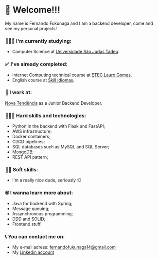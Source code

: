 # 🌟 Welcome!!!
My name is Fernando Fukunaga and I am a backend developer, come and see my personal projects!

### 👨🏻‍🎓 I'm currently studying:
* Computer Science at [Universidade São Judas Tadeu](https://www.usjt.br/).

### ✅ I've already completed:
* Internet Computing technical course at [ETEC Lauro Gomes](http://www.etelg.com.br/).
* English course at [Skill Idiomas](https://www.skill.com.br/).

### 💼 I work at:
[Nova Tendência](https://ntendencia.com.br/) as a Junior Backend Developer.

### 👨🏻‍💻 Hard skills and technologies:
* Python in the backend with Flask and FastAPI;
* AWS infrastructure;
* Docker containers;
* CI/CD pipelines;
* SQL databases such as MySQL and SQL Server;
* MongoDB;
* REST API pattern;

### 👍🏼 Soft skills:
* I'm a really nice dude, seriously :D

### 🤓 I wanna learn more about:
* Java for backend with Spring;
* Message queuing;
* Assynchronous programming;
* DDD and SOLID;
* Frontend stuff.

### 📞 You can contact me on:
* My e-mail adress: fernandofukunaga14@gmail.com
* My [Linkedin account](https://www.linkedin.com/in/fernando-fukunaga-626a991b8/)
